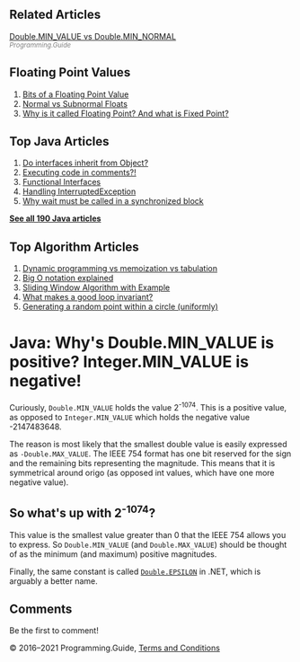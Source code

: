 



## Related Articles

[Double.MIN_VALUE vs Double.MIN_NORMAL](double-min-value-vs-double-min-normal.html)  
<span style="color: grey; font-style: italic; font-size: smaller">Programming.Guide</span>

## Floating Point Values

1.  [Bits of a Floating Point Value](../bits-of-a-floating-point-value.html)
2.  [Normal vs Subnormal Floats](../normal-vs-subnormal-floats.html)
3.  [Why is it called Floating Point? And what is Fixed Point?](../why-is-it-called-floating-point-and-what-is-fixed-point.html)



## Top Java Articles

1.  [Do interfaces inherit from Object?](do-interfaces-inherit-from-object.html)
2.  [Executing code in comments?!](executing-code-in-comments.html)
3.  [Functional Interfaces](functional-interfaces.html)
4.  [Handling InterruptedException](handling-interrupted-exceptions.html)
5.  [Why wait must be called in a synchronized block](why-wait-must-be-in-synchronized.html)

[**See all 190 Java articles**](index.html)

## Top Algorithm Articles

1.  [Dynamic programming vs memoization vs tabulation](../dynamic-programming-vs-memoization-vs-tabulation.html)
2.  [Big O notation explained](../big-o-notation-explained.html)
3.  [Sliding Window Algorithm with Example](../sliding-window-example.html)
4.  [What makes a good loop invariant?](../what-makes-a-good-loop-invariant.html)
5.  [Generating a random point within a circle (uniformly)](../random-point-within-circle.html)

# Java: Why's Double.MIN_VALUE is positive? Integer.MIN_VALUE is negative!

Curiously, `Double.MIN_VALUE` holds the value 2<sup>-1074</sup>. This is a positive value, as opposed to `Integer.MIN_VALUE` which holds the negative value -2147483648.

The reason is most likely that the smallest double value is easily expressed as `-Double.MAX_VALUE`. The IEEE 754 format has one bit reserved for the sign and the remaining bits representing the magnitude. This means that it is symmetrical around origo (as opposed int values, which have one more negative value).

## So what's up with 2<sup>-1074</sup>?

This value is the smallest value greater than 0 that the IEEE 754 allows you to express. So `Double.MIN_VALUE` (and `Double.MAX_VALUE`) should be thought of as the minimum (and maximum) positive magnitudes.

Finally, the same constant is called [`Double.EPSILON`](https://msdn.microsoft.com/en-us/library/system.double.epsilon.aspx) in .NET, which is arguably a better name.

## Comments

Be the first to comment!

© 2016–2021 Programming.Guide, [Terms and Conditions](../terms-and-conditions.html)
